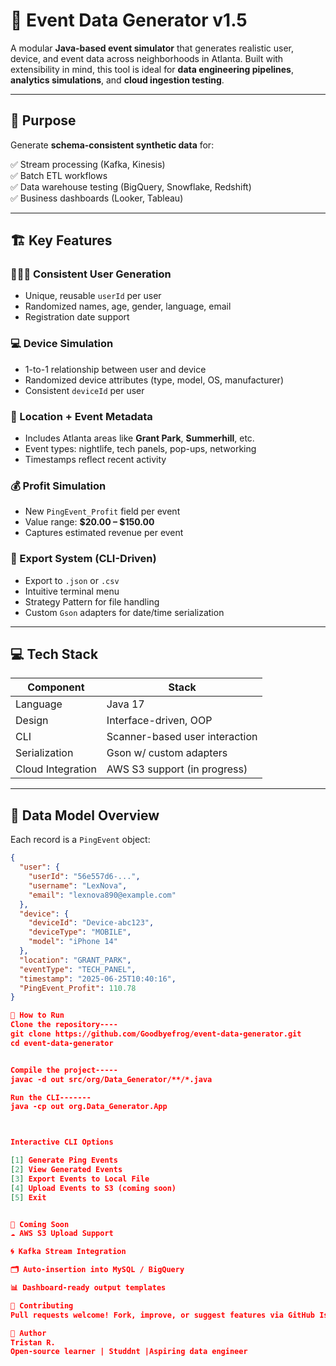# 🎯 Event Data Generator v1.5

A modular **Java-based event simulator** that generates realistic user, device, and event data across neighborhoods in Atlanta. Built with extensibility in mind, this tool is ideal for **data engineering pipelines**, **analytics simulations**, and **cloud ingestion testing**.

---

## 📌 Purpose

Generate **schema-consistent synthetic data** for:

✅ Stream processing (Kafka, Kinesis)  
✅ Batch ETL workflows  
✅ Data warehouse testing (BigQuery, Snowflake, Redshift)  
✅ Business dashboards (Looker, Tableau)

---

## 🏗️ Key Features

### 🧑‍🤝‍🧑 Consistent User Generation
- Unique, reusable `userId` per user  
- Randomized names, age, gender, language, email  
- Registration date support  

### 💻 Device Simulation
- 1-to-1 relationship between user and device  
- Randomized device attributes (type, model, OS, manufacturer)  
- Consistent `deviceId` per user  

### 📍 Location + Event Metadata
- Includes Atlanta areas like **Grant Park**, **Summerhill**, etc.  
- Event types: nightlife, tech panels, pop-ups, networking  
- Timestamps reflect recent activity  

### 💰 Profit Simulation
- New `PingEvent_Profit` field per event  
- Value range: **$20.00 – $150.00**  
- Captures estimated revenue per event  

### 🧾 Export System (CLI-Driven)
- Export to `.json` or `.csv`  
- Intuitive terminal menu  
- Strategy Pattern for file handling  
- Custom `Gson` adapters for date/time serialization  

---

## 💻 Tech Stack

| Component          | Stack                           |
|--------------------|----------------------------------|
| Language           | Java 17                         |
| Design             | Interface-driven, OOP           |
| CLI                | Scanner-based user interaction  |
| Serialization      | Gson w/ custom adapters         |
| Cloud Integration  | AWS S3 support (in progress)    |

---

## 🧱 Data Model Overview

Each record is a `PingEvent` object:

```json
{
  "user": {
    "userId": "56e557d6-...",
    "username": "LexNova",
    "email": "lexnova890@example.com"
  },
  "device": {
    "deviceId": "Device-abc123",
    "deviceType": "MOBILE",
    "model": "iPhone 14"
  },
  "location": "GRANT_PARK",
  "eventType": "TECH_PANEL",
  "timestamp": "2025-06-25T10:40:16",
  "PingEvent_Profit": 110.78
}

🚀 How to Run
Clone the repository----
git clone https://github.com/Goodbyefrog/event-data-generator.git
cd event-data-generator


Compile the project-----
javac -d out src/org/Data_Generator/**/*.java

Run the CLI-------
java -cp out org.Data_Generator.App



Interactive CLI Options

[1] Generate Ping Events  
[2] View Generated Events  
[3] Export Events to Local File  
[4] Upload Events to S3 (coming soon)  
[5] Exit


🧭 Coming Soon
☁️ AWS S3 Upload Support

🌀 Kafka Stream Integration

🗂️ Auto-insertion into MySQL / BigQuery

📊 Dashboard-ready output templates

🤝 Contributing
Pull requests welcome! Fork, improve, or suggest features via GitHub Issues.

👤 Author
Tristan R.
Open-source learner | Studdnt |Aspiring data engineer




